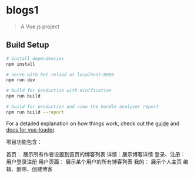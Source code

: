 # blogs1

> A Vue.js project

## Build Setup

``` bash
# install dependencies
npm install

# serve with hot reload at localhost:8080
npm run dev

# build for production with minification
npm run build

# build for production and view the bundle analyzer report
npm run build --report
```

For a detailed explanation on how things work, check out the [guide](http://vuejs-templates.github.io/webpack/) and [docs for vue-loader](http://vuejs.github.io/vue-loader).


项目功能包含：

首页： 展示所有作者设置到首页的博客列表
详情：展示博客详情
登录、注册： 用户登录注册
用户页面： 展示某个用户的所有博客列表
我的： 展示个人主页
编辑、删除、创建博客